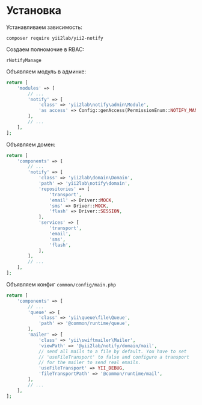 Установка
===

Устанавливаем зависимость:

```
composer require yii2lab/yii2-notify
```

Создаем полномочие в RBAC:

```
rNotifyManage
```

Объявляем модуль в админке:

```php
return [
	'modules' => [
		// ...
		'notify' => [
			'class' => 'yii2lab\notify\admin\Module',
			'as access' => Config::genAccess(PermissionEnum::NOTIFY_MANAGE),
		],
		// ...
	],
];
```

Объявляем домен:

```php
return [
	'components' => [
		// ...
		'notify' => [
			'class' => 'yii2lab\domain\Domain',
			'path' => 'yii2lab\notify\domain',
			'repositories' => [
				'transport',
				'email' => Driver::MOCK,
				'sms' => Driver::MOCK,
				'flash' => Driver::SESSION,
			],
			'services' => [
				'transport',
				'email',
				'sms',
				'flash',
			],
		],
		// ...
	],
];
```

Объявляем конфиг `common/config/main.php`

```php
return [
	'components' => [
		// ...
		'queue' => [
			'class' => 'yii\queue\file\Queue',
			'path' => '@common/runtime/queue',
		],
		'mailer' => [
			'class' => 'yii\swiftmailer\Mailer',
			'viewPath' => '@yii2lab/notify/domain/mail',
			// send all mails to a file by default. You have to set
			// 'useFileTransport' to false and configure a transport
			// for the mailer to send real emails.
			'useFileTransport' => YII_DEBUG,
			'fileTransportPath' => '@common/runtime/mail',
		],
		// ...
	],
];
```
